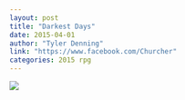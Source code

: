 ```yaml
---
layout: post
title: "Darkest Days"
date: 2015-04-01
author: "Tyler Denning"
link: "https://www.facebook.com/Churcher"
categories: 2015 rpg
---
```

![]({{site.url}}/2015images/DarkestDays.jpg)
